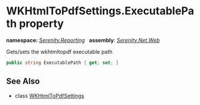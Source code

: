 # WKHtmlToPdfSettings.ExecutablePath property
**namespace:** *[Serenity.Reporting](../../README.md#serenity.reporting-namespace)*   **assembly**: *[Serenity.Net.Web](../../README.md)*

Gets/sets the wkhtmltopdf executable path

```csharp
public string ExecutablePath { get; set; }
```

## See Also

* class [WKHtmlToPdfSettings](../WKHtmlToPdfSettings.md)